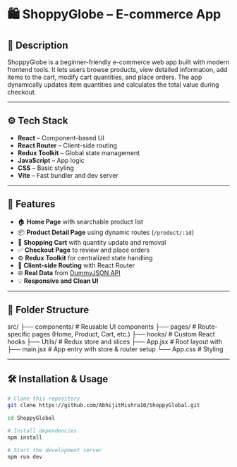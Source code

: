 # 🛍️ ShoppyGlobe – E-commerce App

## 📖 Description

ShoppyGlobe is a beginner-friendly e-commerce web app built with modern frontend tools. It lets users browse products, view detailed information, add items to the cart, modify cart quantities, and place orders. The app dynamically updates item quantities and calculates the total value during checkout.

---

## ⚙️ Tech Stack

- **React** – Component-based UI
- **React Router** – Client-side routing
- **Redux Toolkit** – Global state management
- **JavaScript** – App logic
- **CSS** – Basic styling
- **Vite** – Fast bundler and dev server

---

## 🚀 Features

- 🏠 **Home Page** with searchable product list  
- 📦 **Product Detail Page** using dynamic routes (`/product/:id`)  
- 🛒 **Shopping Cart** with quantity update and removal  
- ✅ **Checkout Page** to review and place orders  
- ⚙️ **Redux Toolkit** for centralized state handling  
- 🧭 **Client-side Routing** with React Router  
- 🌐 **Real Data** from [DummyJSON API](https://dummyjson.com/)  
- 💡 **Responsive and Clean UI**  

---

## 📂 Folder Structure

src/
├── components/ # Reusable UI components
├── pages/ # Route-specific pages (Home, Product, Cart, etc.)
├── hooks/ # Custom React hooks
├── Utils/ # Redux store and slices
├── App.jsx # Root layout with <Outlet />
├── main.jsx # App entry with store & router setup
└── App.css # Styling


---

## 🛠️ Installation & Usage

```bash
# Clone this repository
git clone https://github.com/AbhijitMishra10/ShoppyGlobal.git

cd ShoppyGlobal

# Install dependencies
npm install

# Start the development server
npm run dev
